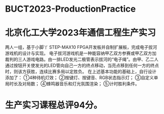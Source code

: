 # BUCT2023-ProductionPractice
# 北京化工大学2023年通信工程生产实习
两人一组，基于小脚丫 STEP-MAX10 FPGA开发板并自制扩展板，完成电子拔河游戏机的设计与实现。
电子拔河游戏机是一种能容纳甲乙双方参赛或甲乙双方加裁判的三人游戏电路。由一排LED发光二极管表示拔河的“电子绳”。由甲、乙二人通过按钮开关使发光的LED管向自己一方的终点移动，当亮点移到任何一方的终点时，则该方获胜，连续比赛多局以定胜负。
在上述基本功能的基础上，自行设计添加了：
①4种待机灯效；
②按键灯、按键音、RGB状态指示灯；
③自定义单局时长及对局数；
④蜂鸣器音乐和灯光氛围渲染；
⑤计时胜利条件。
# 生产实习课程总评94分。
